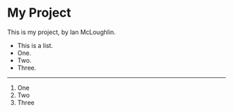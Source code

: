# My Project

This is my project, by Ian McLoughlin.

- This is a list.
- One.
- Two.
- Three.

***

1. One
2. Two
3. Three